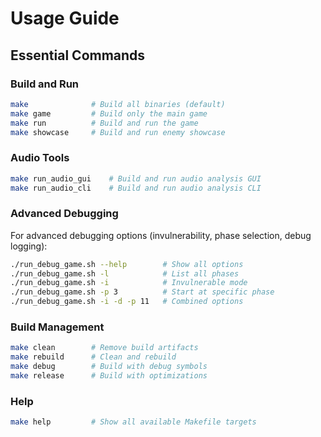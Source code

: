 # Usage Guide

## Essential Commands

### Build and Run

```bash
make              # Build all binaries (default)
make game         # Build only the main game
make run          # Build and run the game
make showcase     # Build and run enemy showcase
```

### Audio Tools

```bash
make run_audio_gui    # Build and run audio analysis GUI
make run_audio_cli    # Build and run audio analysis CLI
```

### Advanced Debugging

For advanced debugging options (invulnerability, phase selection, debug logging):

```bash
./run_debug_game.sh --help        # Show all options
./run_debug_game.sh -l            # List all phases
./run_debug_game.sh -i            # Invulnerable mode
./run_debug_game.sh -p 3          # Start at specific phase
./run_debug_game.sh -i -d -p 11   # Combined options
```

### Build Management

```bash
make clean        # Remove build artifacts
make rebuild      # Clean and rebuild
make debug        # Build with debug symbols
make release      # Build with optimizations
```

### Help

```bash
make help         # Show all available Makefile targets
```
